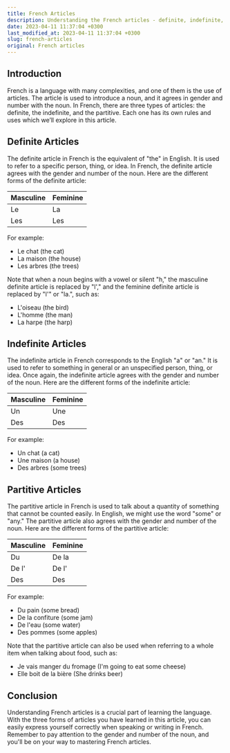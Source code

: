 ```yaml
---
title: French Articles
description: Understanding the French articles - definite, indefinite, and partitive.
date: 2023-04-11 11:37:04 +0300
last_modified_at: 2023-04-11 11:37:04 +0300
slug: french-articles
original: French articles
---
```

## Introduction

French is a language with many complexities, and one of them is the use of articles. The article is used to introduce a noun, and it agrees in gender and number with the noun. In French, there are three types of articles: the definite, the indefinite, and the partitive. Each one has its own rules and uses which we’ll explore in this article.

## Definite Articles

The definite article in French is the equivalent of "the" in English. It is used to refer to a specific person, thing, or idea. In French, the definite article agrees with the gender and number of the noun. Here are the different forms of the definite article:

| Masculine  | Feminine |
| ------------- | ------------- |
| Le  | La |
| Les  | Les |

For example:

- Le chat (the cat)
- La maison (the house)
- Les arbres (the trees)

Note that when a noun begins with a vowel or silent "h," the masculine definite article is replaced by "l'," and the feminine definite article is replaced by "l'" or "la.", such as:

- L'oiseau (the bird)
- L'homme (the man)
- La harpe (the harp)

## Indefinite Articles

The indefinite article in French corresponds to the English "a" or "an." It is used to refer to something in general or an unspecified person, thing, or idea. Once again, the indefinite article agrees with the gender and number of the noun. Here are the different forms of the indefinite article:

| Masculine  | Feminine |
| ------------- | ------------- |
| Un  | Une |
| Des  | Des |

For example:

- Un chat (a cat)
- Une maison (a house)
- Des arbres (some trees)

## Partitive Articles

The partitive article in French is used to talk about a quantity of something that cannot be counted easily. In English, we might use the word "some" or "any." The partitive article also agrees with the gender and number of the noun. Here are the different forms of the partitive article:

| Masculine  | Feminine |
| ------------- | ------------- |
| Du  | De la |
| De l'  | De l' |
| Des  | Des |

For example:

- Du pain (some bread)
- De la confiture (some jam)
- De l'eau (some water)
- Des pommes (some apples)

Note that the partitive article can also be used when referring to a whole item when talking about food, such as:

- Je vais manger du fromage (I'm going to eat some cheese)
- Elle boit de la bière (She drinks beer)

## Conclusion

Understanding French articles is a crucial part of learning the language. With the three forms of articles you have learned in this article, you can easily express yourself correctly when speaking or writing in French. Remember to pay attention to the gender and number of the noun, and you'll be on your way to mastering French articles.